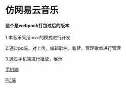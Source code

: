 # 仿网易云音乐

#### 这个是webpack打包过后的版本

1.本音乐采用mvc的模式进行开发

2.通过pc端，对上传，编辑歌曲，新建，管理歌单进行管理

3.通过手机端进行播放，展示

[手机端](https://haishancheng.github.io/163-music-webpack/dist)

[PC端](https://haishancheng.github.io/163-music-webpack/dist/admin.html)
